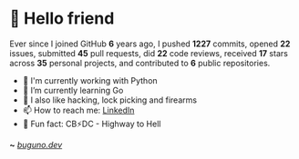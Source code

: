 # 🤖 Hello friend

Ever since I joined GitHub **6** years ago, I pushed **1227** commits, opened **22** issues, submitted **45** pull requests, did **22** code reviews, received **17** stars across **35** personal projects, and contributed to **6** public repositories.

- 🐍 I'm currently working with Python
- 🌱 I’m currently learning Go
- 🔭 I also like hacking, lock picking and firearms
- 📫 How to reach me: [LinkedIn](https://www.linkedin.com/in/brunodesouzabezerra/)
- 🤡 Fun fact: CB⚡DC - Highway to Hell

**~** [_buguno.dev_](https://buguno.dev)
